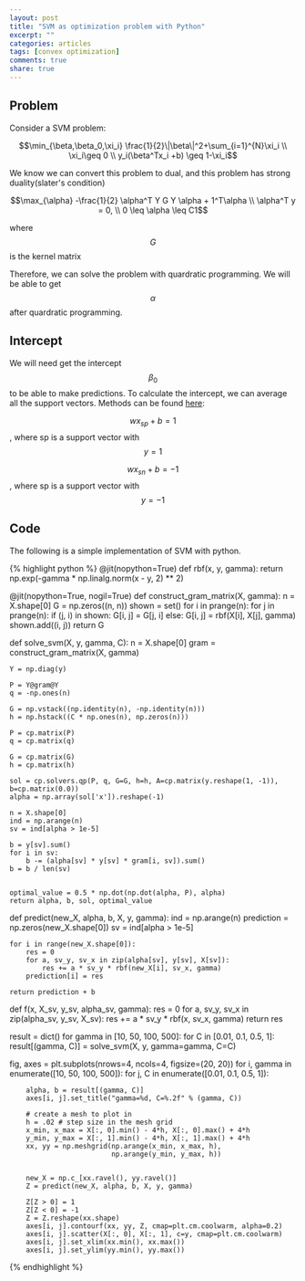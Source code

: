 ```yaml
---
layout: post
title: "SVM as optimization problem with Python"
excerpt: ""
categories: articles
tags: [convex optimization]
comments: true
share: true
---
```


## Problem

Consider a SVM problem: 

$$\min_{\beta,\beta_0,\xi_i} \frac{1}{2}\|\beta\|^2+\sum_{i=1}^{N}\xi_i \\
\xi_i\geq 0 \\
y_i(\beta^Tx_i +b) \geq 1-\xi_i$$  


We know we can convert this problem to dual, and this problem has strong duality(slater's condition)  

$$\max_{\alpha} -\frac{1}{2} \alpha^T Y G Y \alpha + 1^T\alpha \\
\alpha^T y = 0, \\
0 \leq \alpha \leq C1$$  

where $$G$$ is the kernel matrix


Therefore, we can solve the problem with quardratic programming. We will be able to get $$\alpha$$ after quardratic programming.

## Intercept

We will need get the intercept $$\beta_0$$ to be able to make predictions. To calculate the intercept, we can average all the support 
vectors. Methods can be found [here](https://stats.stackexchange.com/questions/211310/deriving-the-intercept-term-in-a-linearly-separable-and-soft-margin-svm): 


$$wx_{sp}+b=1$$, where sp is a support vector with $$y=1$$

$$wx_{sn}+b=-1$$, where sp is a support vector with $$y=-1$$


## Code

The following is a simple implementation of SVM with python.

{% highlight python %}
@jit(nopython=True)
def rbf(x, y, gamma):
    return np.exp(-gamma * np.linalg.norm(x - y, 2) ** 2)

@jit(nopython=True, nogil=True)
def construct_gram_matrix(X, gamma):
    n = X.shape[0]
    G = np.zeros((n, n))
    shown = set()
    for i in prange(n):
        for j in prange(n):
            if (j, i) in shown:
                G[i, j] = G[j, i]
            else:
                G[i, j] = rbf(X[i], X[j], gamma)
                shown.add((i, j))
    return G
    
    
def solve_svm(X, y, gamma, C):
    n = X.shape[0]
    gram = construct_gram_matrix(X, gamma)

    Y = np.diag(y)

    P = Y@gram@Y
    q = -np.ones(n)

    G = np.vstack((np.identity(n), -np.identity(n)))
    h = np.hstack((C * np.ones(n), np.zeros(n)))

    P = cp.matrix(P)
    q = cp.matrix(q)

    G = cp.matrix(G)
    h = cp.matrix(h)

    sol = cp.solvers.qp(P, q, G=G, h=h, A=cp.matrix(y.reshape(1, -1)), b=cp.matrix(0.0))
    alpha = np.array(sol['x']).reshape(-1)
    
    n = X.shape[0]
    ind = np.arange(n)
    sv = ind[alpha > 1e-5]

    b = y[sv].sum()
    for i in sv:
        b -= (alpha[sv] * y[sv] * gram[i, sv]).sum()
    b = b / len(sv)
    
    
    optimal_value = 0.5 * np.dot(np.dot(alpha, P), alpha)
    return alpha, b, sol, optimal_value


def predict(new_X, alpha, b, X, y, gamma):
    ind = np.arange(n)
    prediction = np.zeros(new_X.shape[0])
    sv = ind[alpha > 1e-5]

    for i in range(new_X.shape[0]):
        res = 0
        for a, sv_y, sv_x in zip(alpha[sv], y[sv], X[sv]):
            res += a * sv_y * rbf(new_X[i], sv_x, gamma)
        prediction[i] = res

    return prediction + b



def f(x, X_sv, y_sv, alpha_sv, gamma):
    res = 0
    for a, sv_y, sv_x in zip(alpha_sv, y_sv, X_sv):
        res += a * sv_y * rbf(x, sv_x, gamma)
    return res
    
    
result = dict()
for gamma in [10, 50, 100, 500]:
    for C in [0.01, 0.1, 0.5, 1]:
        result[(gamma, C)]  = solve_svm(X, y, gamma=gamma, C=C)
        

fig, axes = plt.subplots(nrows=4, ncols=4, figsize=(20, 20))
for i, gamma in enumerate([10, 50, 100, 500]):
    for j, C in enumerate([0.01, 0.1, 0.5, 1]):
        
        alpha, b = result[(gamma, C)]
        axes[i, j].set_title("gamma=%d, C=%.2f" % (gamma, C))
        
        # create a mesh to plot in
        h = .02 # step size in the mesh grid
        x_min, x_max = X[:, 0].min() - 4*h, X[:, 0].max() + 4*h
        y_min, y_max = X[:, 1].min() - 4*h, X[:, 1].max() + 4*h
        xx, yy = np.meshgrid(np.arange(x_min, x_max, h),
                             np.arange(y_min, y_max, h))
        
        
        new_X = np.c_[xx.ravel(), yy.ravel()]
        Z = predict(new_X, alpha, b, X, y, gamma)

        Z[Z > 0] = 1
        Z[Z < 0] = -1
        Z = Z.reshape(xx.shape)
        axes[i, j].contourf(xx, yy, Z, cmap=plt.cm.coolwarm, alpha=0.2)
        axes[i, j].scatter(X[:, 0], X[:, 1], c=y, cmap=plt.cm.coolwarm)
        axes[i, j].set_xlim(xx.min(), xx.max())
        axes[i, j].set_ylim(yy.min(), yy.max())
        
{% endhighlight %}

